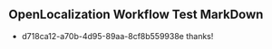 ## OpenLocalization Workflow Test MarkDown
* d718ca12-a70b-4d95-89aa-8cf8b559938e 
thanks!<!--HONumber=Mar16_HO3-->
